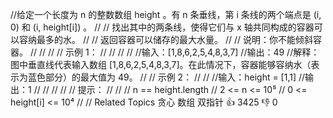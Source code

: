 //给定一个长度为 n 的整数数组 height 。有 n 条垂线，第 i 条线的两个端点是 (i, 0) 和 (i, height[i]) 。 // // 找出其中的两条线，使得它们与 x 轴共同构成的容器可以容纳最多的水。 // //
返回容器可以储存的最大水量。 // // 说明：你不能倾斜容器。 // // // // 示例 1： // // // // //输入：[1,8,6,2,5,4,8,3,7]
//输出：49 //解释：图中垂直线代表输入数组 [1,8,6,2,5,4,8,3,7]。在此情况下，容器能够容纳水（表示为蓝色部分）的最大值为 49。 // // 示例 2： // // //输入：height = [1,1]
//输出：1 // // // // // 提示： // // // n == height.length // 2 <= n <= 10⁵ // 0 <= height[i] <= 10⁴ // // Related Topics 贪心
数组 双指针 👍 3425 👎 0
